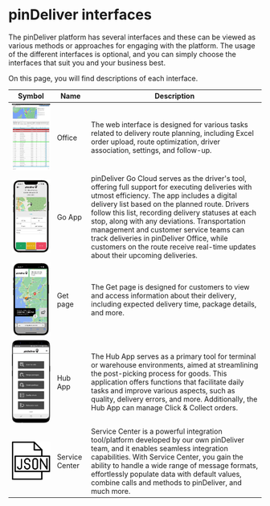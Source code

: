 # pinDeliver interfaces
The pinDeliver platform has several interfaces and these can be viewed as various methods or approaches for engaging with the platform. The usage of the different interfaces is optional, and you can simply choose the interfaces that suit you and your business best.  

On this page, you will find descriptions of each interface.

|Symbol|Name|Description|
|---------|-----------------------------------------|-----------------|
|<a><img alt="Office" src="/images/interface_office.png" width="350"></a>|Office|The web interface is designed for various tasks related to delivery route planning, including Excel order upload, route optimization, driver association, settings, and follow-up.|
|<a><img alt="Go App" src="/images/pindeliver_go_native.png" width="350"></a>|Go App|pinDeliver Go Cloud serves as the driver's tool, offering full support for executing deliveries with utmost efficiency. The app includes a digital delivery list based on the planned route. Drivers follow this list, recording delivery statuses at each stop, along with any deviations. Transportation management and customer service teams can track deliveries in pinDeliver Office, while customers on the route receive real-time updates about their upcoming deliveries.|
|<a><img alt="Get" src="/images/pindeliver_customer_information_page1.png" width="250"></a>|Get page|The Get page is designed for customers to view and access information about their delivery, including expected delivery time, package details, and more.|
|<a><img alt="Hub App" src="/images/pindeliver_hub_app.png" width="350"></a>|Hub App|The Hub App serves as a primary tool for terminal or warehouse environments, aimed at streamlining the post-picking process for goods. This application offers functions that facilitate daily tasks and improve various aspects, such as quality, delivery errors, and more. Additionally, the Hub App can manage Click & Collect orders.|
|<a><img alt="Service Center" src="/images/interface_service_center.png" width="350"></a>|Service Center|Service Center is a powerful integration tool/platform developed by our own pinDeliver team, and it enables seamless integration capabilities. With Service Center, you gain the ability to handle a wide range of message formats, effortlessly populate data with default values, combine calls and methods to pinDeliver, and much more.|

